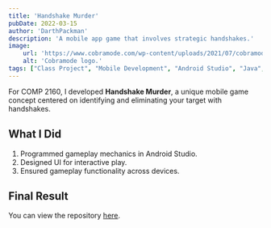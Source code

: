 ```yaml
---
title: 'Handshake Murder'
pubDate: 2022-03-15
author: 'DarthPackman'
description: 'A mobile app game that involves strategic handshakes.'
image:
    url: 'https://www.cobramode.com/wp-content/uploads/2021/07/cobramode-logo-website-big-1024x550.png'
    alt: 'Cobramode logo.'
tags: ["Class Project", "Mobile Development", "Android Studio", "Java", "Game Design"]
---
```


For COMP 2160, I developed **Handshake Murder**, a unique mobile game concept centered on identifying and eliminating your target with handshakes.

## What I Did

1. Programmed gameplay mechanics in Android Studio.
2. Designed UI for interactive play.
3. Ensured gameplay functionality across devices.

## Final Result

You can view the repository [here](https://github.com/DarthPackman/Handshake-Murder).
